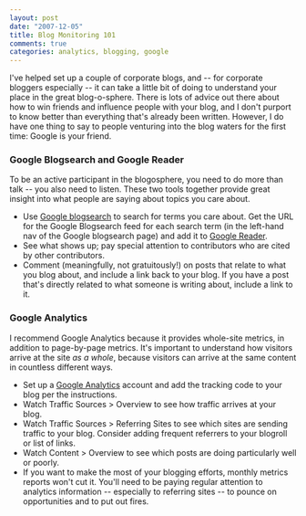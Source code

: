 ```yaml
--- 
layout: post
date: "2007-12-05"
title: Blog Monitoring 101
comments: true
categories: analytics, blogging, google
---
```


I've helped set up a couple of corporate blogs, and -- for corporate bloggers especially -- it can take a little bit of doing to understand your place in the great blog-o-sphere. There is lots of advice out there about how to win friends and influence people with your blog, and I don't purport to know better than everything that's already been written. However, I do have one thing to say to people venturing into the blog waters for the first time: Google is your friend.

<h3>Google Blogsearch and Google Reader</h3>

To be an active participant in the blogosphere, you need to do more than talk -- you also need to listen. These two tools together provide great insight into what people are saying about topics you care about.

<ul>
<li>Use <a href="http://blogsearch.google.com">Google blogsearch</a> to search for terms you care about. Get the URL for the Google Blogsearch feed for each search term (in the left-hand nav of the Google blogsearch page) and add it to <a href="http://www.google.com/reader">Google Reader</a>.</li>
<li>See what shows up; pay special attention to contributors who are cited by other contributors.</li>
<li>Comment (meaningfully, not gratuitously!) on posts that relate to what you blog about, and include a link back to your blog. If you have a post that's directly related to what someone is writing about, include a link to it.</li>
</ul>

<h3>Google Analytics</h3>

I recommend Google Analytics because it provides whole-site metrics, in addition to page-by-page metrics. It's important to understand how visitors arrive at the site <em>as a whole</em>, because visitors can arrive at the same content in countless different ways.

<ul>
<li>Set up a <a href="http://www.google.com/analytics">Google Analytics</a> account and add the tracking code to your blog per the instructions.</li>
<li>Watch Traffic Sources &gt; Overview to see how traffic arrives at your blog.</li>
<li>Watch Traffic Sources &gt; Referring Sites to see which sites are sending traffic to your blog. Consider adding frequent referrers to your blogroll or list of links.</li>
<li>Watch Content &gt; Overview to see which posts are doing particularly well or poorly.</li>
<li>If you want to make the most of your blogging efforts, monthly metrics reports won't cut it. You'll need to be paying regular attention to analytics information -- especially to referring sites -- to pounce on opportunities and to put out fires.</li>
</ul>